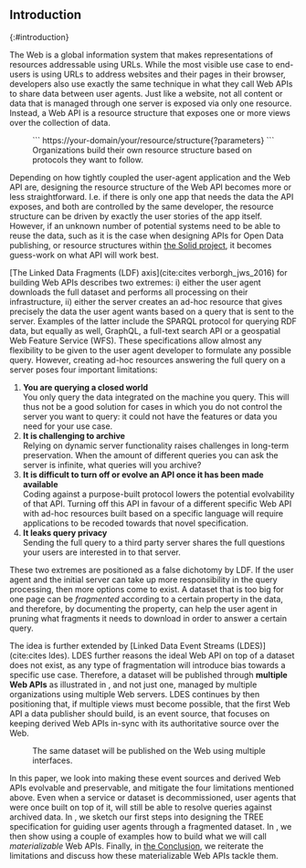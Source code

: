 ## Introduction
{:#introduction}

The Web is a global information system that makes representations of resources addressable using URLs.
While the most visible use case to end-users is using URLs to address websites and their pages in their browser, developers also use exactly the same technique in what they call Web APIs to share data between user agents.
Just like a website, not all content or data that is managed through one server is exposed via only one resource.
Instead, a Web API is a resource structure that exposes one or more views over the collection of data.

<figure id="url-pattern" class="listing"  markdown="block">
```
https://your-domain/your/resource/structure{?parameters}
```
<figcaption markdown="block">
Organizations build their own resource structure based on protocols they want to follow.
</figcaption>
</figure>

Depending on how tightly coupled the user-agent application and the Web API are, designing the resource structure of the Web API becomes more or less straightforward.
I.e. if there is only one app that needs the data the API exposes, and both are controlled by the same developer, the resource structure can be driven by exactly the user stories of the app itself.
However, if an unknown number of potential systems need to be able to reuse the data, such as it is the case when designing APIs for Open Data publishing, or resource structures within [the Solid project](https://solidproject.org/), it becomes guess-work on what API will work best. <!-- REREAD THIS POINT: does it make clear that the use cases here is using servers that you don’t control, so that need a fixed spec you can use? -->

[The Linked Data Fragments (LDF) axis](cite:cites verborgh_jws_2016) for building Web APIs describes two extremes: i) either the user agent downloads the full dataset and performs all processing on their infrastructure, ii) either the server creates an ad-hoc resource that gives precisely the data the user agent wants based on a query that is sent to the server.
Examples of the latter include the SPARQL protocol for querying RDF data, but equally as well, GraphQL, a full-text search API or a geospatial Web Feature Service (WFS).
These specifications allow almost any flexibility to be given to the user agent developer to formulate any possible query.
However, creating ad-hoc resources answering the full query on a server poses four important limitations:

 1. __You are querying a closed world__<br/>
You only query the data integrated on the machine you query. This will thus not be a good solution for cases in which you do not control the server you want to query: it could not have the features or data you need for your use case.
 2. __It is challenging to archive__<br/>
 Relying on dynamic server functionality raises challenges in long-term preservation.
 When the amount of different queries you can ask the server is infinite, what queries will you archive?
 3. __It is difficult to turn off or evolve an API once it has been made available__<br/>
 Coding against a purpose-built protocol lowers the potential evolvability of that API.
 Turning off this API in favour of a different specific Web API with ad-hoc resources built based on a specific language will require applications to be recoded towards that novel specification.
 4. __It leaks query privacy__<br/>
Sending the full query to a third party server shares the full questions your users are interested in to that server.

These two extremes are positioned as a false dichotomy by LDF.
If the user agent and the initial server can take up more responsibility in the query processing, then more options come to exist.
A dataset that is too big for one page can be _fragmented_ according to a certain property in the data, and therefore, by documenting the property, can help the user agent in pruning what fragments it needs to download in order to answer a certain query. 

The idea is further extended by [Linked Data Event Streams (LDES)](cite:cites ldes).
LDES further reasons the ideal Web API on top of a dataset does not exist, as any type of fragmentation will introduce bias towards a specific use case.
Therefore, a dataset will be published through __multiple Web APIs__ as illustrated in [](#multiple-views), and not just one, managed by multiple organizations using multiple Web servers.
LDES continues by then positioning that, if multiple views must become possible, that the first Web API a data publisher should build, is an event source, that focuses on keeping derived Web APIs in-sync with its authoritative source over the Web.

<figure id="multiple-views">
<img src="https://docs.google.com/drawings/d/e/2PACX-1vRoAoYfTvy7l8EJA7KIZGMCsj8BWgxyqYBgniHqOGNhEowjZb6Br1RSmMyGG0MEjmG7D7zY5D0ZUiNN/pub?w=890&h=311" alt=""/>
<figcaption>The same dataset will be published on the Web using multiple interfaces.</figcaption>
</figure>

In this paper, we look into making these event sources and derived Web APIs evolvable and preservable, and mitigate the four limitations mentioned above.
Even when a service or dataset is decommissioned, user agents that were once built on top of it, will still be able to resolve queries against archived data.
In [](#results), we sketch our first steps into designing the TREE specification for guiding user agents through a fragmented dataset.
In [](#method), we then show using a couple of examples how to build what we will call _materializable_ Web APIs.
Finally, in [the Conclusion](#conclusion), we reiterate the limitations and discuss how these materializable Web APIs tackle them.
